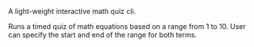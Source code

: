 A light-weight interactive math quiz cli.

Runs a timed quiz of math equations based on a range from 1 to 10. User can specify the start and end of the range for both terms.
